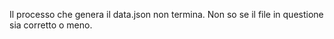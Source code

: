 Il processo che genera il data.json non termina. Non so se il file in questione sia corretto o meno.
